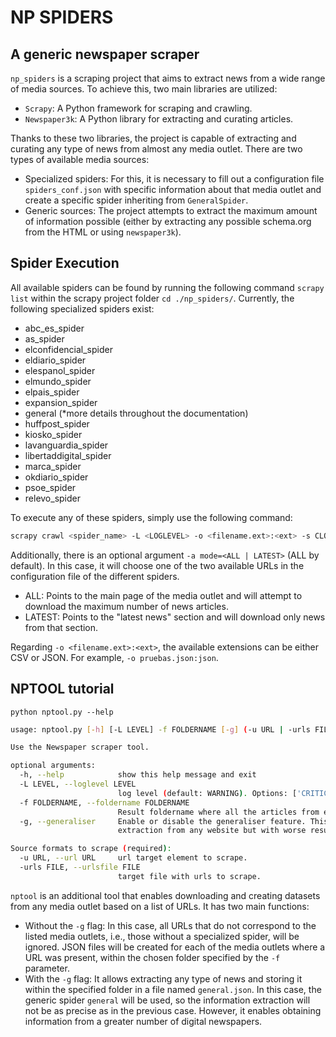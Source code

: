 # NP SPIDERS
## A generic newspaper scraper
`np_spiders` is a scraping project that aims to extract news from a wide range of media sources. To achieve this, two main libraries are utilized:
- `Scrapy`: A Python framework for scraping and crawling.
- `Newspaper3k`: A Python library for extracting and curating articles.

Thanks to these two libraries, the project is capable of extracting and curating any type of news from almost any media outlet. There are two types of available media sources:
- Specialized spiders: For this, it is necessary to fill out a configuration file `spiders_conf.json` with specific information about that media outlet and create a specific spider inheriting from `GeneralSpider`.
- Generic sources: The project attempts to extract the maximum amount of information possible (either by extracting any possible schema.org from the HTML or using `newspaper3k`).

## Spider Execution
All available spiders can be found by running the following command `scrapy list` within the scrapy project folder `cd ./np_spiders/`. Currently, the following specialized spiders exist:
- abc_es_spider
- as_spider
- elconfidencial_spider
- eldiario_spider
- elespanol_spider
- elmundo_spider
- elpais_spider
- expansion_spider
- general (*more details throughout the documentation)
- huffpost_spider
- kiosko_spider
- lavanguardia_spider
- libertaddigital_spider
- marca_spider
- okdiario_spider
- psoe_spider
- relevo_spider

To execute any of these spiders, simply use the following command:
```bash
scrapy crawl <spider_name> -L <LOGLEVEL> -o <filename.ext>:<ext> -s CLOSESPIDER_PAGECOUNT=100 (Optional)
```

Additionally, there is an optional argument `-a mode=<ALL | LATEST>` (ALL by default). In this case, it will choose one of the two available URLs in the configuration file of the different spiders.
- ALL: Points to the main page of the media outlet and will attempt to download the maximum number of news articles.
- LATEST: Points to the "latest news" section and will download only news from that section.

Regarding `-o <filename.ext>:<ext>`, the available extensions can be either CSV or JSON. For example, `-o pruebas.json:json`.

## NPTOOL tutorial

`python nptool.py --help`
```bash
usage: nptool.py [-h] [-L LEVEL] -f FOLDERNAME [-g] (-u URL | -urls FILE)

Use the Newspaper scraper tool.

optional arguments:
  -h, --help            show this help message and exit
  -L LEVEL, --loglevel LEVEL
                        log level (default: WARNING). Options: ['CRITICAL', 'FATAL', 'ERROR', 'WARN', 'WARNING', 'INFO', 'DEBUG', 'NOTSET']
  -f FOLDERNAME, --foldername FOLDERNAME
                        Result foldername where all the articles from each domain will be stored (in different files).
  -g, --generaliser     Enable or disable the generaliser feature. This will active the general crawler andany url will be scraped (allowing information
                        extraction from any website but with worse results). Default is False.

Source formats to scrape (required):
  -u URL, --url URL     url target element to scrape.
  -urls FILE, --urlsfile FILE
                        target file with urls to scrape.
```

`nptool` is an additional tool that enables downloading and creating datasets from any media outlet based on a list of URLs. It has two main functions:
- Without the `-g` flag: In this case, all URLs that do not correspond to the listed media outlets, i.e., those without a specialized spider, will be ignored. JSON files will be created for each of the media outlets where a URL was present, within the chosen folder specified by the `-f` parameter.
- With the `-g` flag: It allows extracting any type of news and storing it within the specified folder in a file named `general.json`. In this case, the generic spider `general` will be used, so the information extraction will not be as precise as in the previous case. However, it enables obtaining information from a greater number of digital newspapers.

